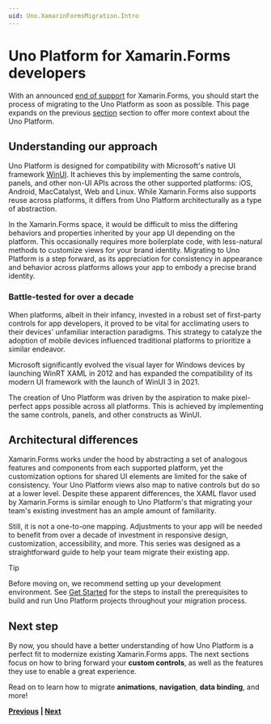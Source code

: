 ```yaml
---
uid: Uno.XamarinFormsMigration.Intro
---
```


# Uno Platform for Xamarin.Forms developers

With an announced [end of support](https://dotnet.microsoft.com/platform/support/policy/xamarin#microsoft-support) for Xamarin.Forms, you should start the process of migrating to the Uno Platform as soon as possible. This page expands on the previous [section](xref:Uno.XamarinFormsMigration.Overview) section to offer more context about the Uno Platform.

## Understanding our approach

Uno Platform is designed for compatibility with Microsoft's native UI framework [WinUI](https://learn.microsoft.com/windows/apps/winui/winui3/). It achieves this by implementing the same controls, panels, and other non-UI APIs across the other supported platforms: iOS, Android, MacCatalyst, Web and Linux. While Xamarin.Forms also supports reuse across platforms, it differs from Uno Platform architecturally as a type of abstraction.

In the Xamarin.Forms space, it would be difficult to miss the differing behaviors and properties inherited by your app UI depending on the platform. This occasionally requires more boilerplate code, with less-natural methods to customize views for your brand identity. Migrating to Uno Platform is a step forward, as its appreciation for consistency in appearance and behavior across platforms allows your app to embody a precise brand identity.

### Battle-tested for over a decade

When platforms, albeit in their infancy, invested in a robust set of first-party controls for app developers, it proved to be vital for acclimating users to their devices' unfamiliar interaction paradigms. This strategy to catalyze the adoption of mobile devices influenced traditional platforms to prioritize a similar endeavor.

Microsoft significantly evolved the visual layer for Windows devices by launching WinRT XAML in 2012 and has expanded the compatibility of its modern UI framework with the launch of WinUI 3 in 2021.

The creation of Uno Platform was driven by the aspiration to make pixel-perfect apps possible across all platforms. This is achieved by implementing the same controls, panels, and other constructs as WinUI.

## Architectural differences

Xamarin.Forms works under the hood by abstracting a set of analogous features and components from each supported platform, yet the customization options for shared UI elements are limited for the sake of consistency. Your Uno Platform views also map to native controls but do so at a lower level. Despite these apparent differences, the XAML flavor used by Xamarin.Forms is similar enough to Uno Platform's that migrating your team's existing investment has an ample amount of familiarity.

Still, it is not a one-to-one mapping. Adjustments to your app will be needed to benefit from over a decade of investment in responsive design, customization, accessibility, and more. This series was designed as a straightforward guide to help your team migrate their existing app.

> [!TIP]
> Before moving on, we recommend setting up your development environment. See [Get Started](xref:Uno.GetStarted) for the steps to install the prerequisites to build and run Uno Platform projects throughout your migration process.

## Next step

By now, you should have a better understanding of how Uno Platform is a perfect fit to modernize existing Xamarin.Forms apps. The next sections focus on how to bring forward your **custom controls**, as well as the features they use to enable a great experience.

Read on to learn how to migrate **animations**, **navigation**, **data binding**, and more!

**[Previous](xref:Uno.XamarinFormsMigration.Overview) | [Next](xref:Uno.XamarinFormsMigration.Overview#whats-covered)**
